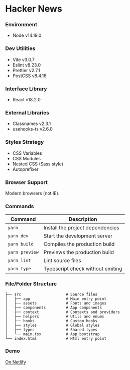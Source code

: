 # Hacker News

### Environment

- Node v14.19.0

### Dev Utilities

- Vite v3.0.7
- Eslint v8.23.0
- Prettier v2.7.1
- PostCSS v8.4.16

### Interface Library

- React v18.2.0

### External Libraries

- Classnames v2.3.1
- usehooks-ts v2.6.0

### Styles Strategy

- CSS Variables
- CSS Modules
- Nested CSS (Sass style)
- Autoprefixer

### Browser Support

Modern browsers (not IE).

### Commands

| Command        | Description                      |
| -------------- | -------------------------------- |
| `yarn`         | Install the project dependencies |
| `yarn dev`     | Start the development server     |
| `yarn build`   | Compiles the production build    |
| `yarn preview` | Previews the production build    |
| `yarn lint`    | Lint source files                |
| `yarn type`    | Typescript check without emiting |

### File/Folder Structure

```
├── src                    # Source files
│   ├── app                # Main entry point
│   ├── assets             # Fonts and images
│   ├── components         # App components
│   ├── context            # Contexts and providers
│   ├── helpers            # Utils and enums
│   ├── hooks              # Custom hooks
│   ├── styles             # Global styles
│   ├── types              # Shared types
│   └── main.tsx           # App bootstrap
└── index.html             # Html entry point
```

### Demo

[On Netlify](https://lucky-gingersnap-44c90f.netlify.app/)
